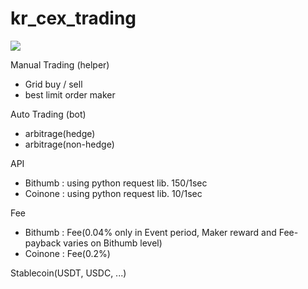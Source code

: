 # kr_cex_trading

<img src="https://img.shields.io/badge/Bitcoin-FF8000?style=for-the-badge&logo=bitcoin&logoColor=white" />

Manual Trading (helper)
 - Grid buy / sell
 - best limit order maker

Auto Trading (bot) 
 - arbitrage(hedge)
 - arbitrage(non-hedge)

API 
 - Bithumb : using python request lib. 150/1sec
 - Coinone : using python request lib. 10/1sec

Fee
 - Bithumb : Fee(0.04% only in Event period, Maker reward and Fee-payback varies on Bithumb level)
 - Coinone : Fee(0.2%)

Stablecoin(USDT, USDC, ...) 
